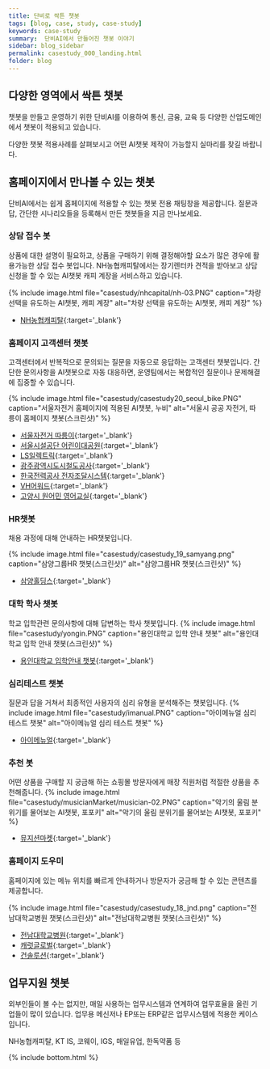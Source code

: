 ```yaml
---
title: 단비로 싹튼 챗봇
tags: [blog, case, study, case-study]
keywords: case-study
summary:  단비AI에서 만들어진 챗봇 이야기
sidebar: blog_sidebar
permalink: casestudy_000_landing.html
folder: blog
---
```



## 다양한 영역에서 싹튼 챗봇
챗봇을 만들고 운영하기 위한 단비AI를 이용하여 통신, 금융, 교육 등 다양한 산업도메인에서 챗봇이 적용되고 있습니다.

다양한 챗봇 적용사례를 살펴보시고 어떤 AI챗봇 제작이 가능할지 실마리를 찾길 바랍니다.


## 홈페이지에서 만나볼 수 있는 챗봇
단비AI에서는 쉽게 홈페이지에 적용할 수 있는 챗봇 전용 채팅창을 제공합니다. 질문과 답, 간단한 시나리오들을 등록해서 만든 챗봇들을 지금 만나보세요.

### 상담 접수 봇
상품에 대한 설명이 필요하고, 상품을 구매하기 위해 결정해야할 요소가 많은 경우에 활용가능한 상담 접수 봇입니다.
NH농협캐피탈에서는 장기렌터카 견적을 받아보고 상담신청을 할 수 있는 AI챗봇 캐피 계장을 서비스하고 있습니다.

{% include image.html file="casestudy/nhcapital/nh-03.PNG" caption="차량 선택을 유도하는 AI챗봇, 캐피 계장" alt="차량 선택을 유도하는 AI챗봇, 캐피 계장" %}

- [NH농협캐피탈](https://rent.nhcapital.co.kr){:target='_blank'}

### 홈페이지 고객센터 챗봇
고객센터에서 반복적으로 문의되는 질문을 자동으로 응답하는 고객센터 챗봇입니다. 간단한 문의사항을 AI챗봇으로 자동 대응하면, 운영팀에서는 복합적인 질문이나 문제해결에 집중할 수 있습니다.


{% include image.html file="casestudy/casestudy20_seoul_bike.PNG" caption="서울자전거 홈페이지에 적용된 AI챗봇, 누비" alt="서울시 공공 자전거, 따릉이 홈페이지 챗봇(스크린샷)" %}

- [서울자전거 따릉이](https://www.bikeseoul.com/){:target='_blank'}
- [서울시설공단 어린이대공원](https://www.sisul.or.kr/open_content/childrenpark/introduce/use.jsp){:target='_blank'}
- [LS일렉트릭](https://www.ls-electric.com/ko/#){:target='_blank'}
- [광주광역시도시철도공사](https://www.grtc.co.kr/subway/main/main.do?rbsIdx=1){:target='_blank'}
- [한국전력공사 전자조달시스템](https://srm.kepco.net/index.do){:target='_blank'}
- [VH어워드](http://vhaward.com/){:target='_blank'}
- [고양시 원어민 영어교실](http://xn--299a9hp20bevghb650abhb60et8d.kr/site/index.html){:target='_blank'}

### HR챗봇
채용 과정에 대해 안내하는 HR챗봇입니다.

{% include image.html file="casestudy/casestudy_19_samyang.png" caption="삼양그룹HR 챗봇(스크린샷)" alt="삼양그룹HR 챗봇(스크린샷)" %}

- [삼양홀딩스](https://www.samyang.com/Recruit){:target='_blank'}

### 대학 학사 챗봇
학교 입학관련 문의사항에 대해 답변하는 학사 챗봇입니다.
{% include image.html file="casestudy/yongin.PNG" caption="용인대학교 입학 안내 챗봇" alt="용인대학교 입학 안내 챗봇(스크린샷)" %}

- [용인대학교 입학안내 챗봇](https://ipsi.yongin.ac.kr/guidance/faq_list.do){:target='_blank'}

### 심리테스트 챗봇
질문과 답을 거쳐서 최종적인 사용자의 심리 유형을 분석해주는 챗봇입니다.
{% include image.html file="casestudy/imanual.PNG" caption="아이메뉴얼 심리 테스트 챗봇" alt="아이메뉴얼 심리 테스트 챗봇" %}


- [아이메뉴얼](https://i-manual.co.kr/){:target='_blank'}

### 추천 봇
어떤 상품을 구매할 지 궁금해 하는 쇼핑몰 방문자에게 매장 직원처럼 적절한 상품을 추천해줍니다.
{% include image.html file="casestudy/musicianMarket/musician-02.PNG" caption="악기의 울림 분위기를 물어보는 AI챗봇, 포포키" alt="악기의 울림 분위기를 물어보는 AI챗봇, 포포키" %}
- [뮤지션마켓](https://www.musicianmarket.co.kr/){:target='_blank'}

### 홈페이지 도우미
홈페이지에 있는 메뉴 위치를 빠르게 안내하거나 방문자가 궁금해 할 수 있는 콘텐츠를 제공합니다.

{% include image.html file="casestudy/casestudy_18_jnd.png" caption="전남대학교병원 챗봇(스크린샷)" alt="전남대학교병원 챗봇(스크린샷)" %}

- [전남대학교병원](https://www.cnuh.com/){:target='_blank'}
- [캐럿글로벌](https://job.carrotenglish.net/){:target='_blank'}
- [건솔루션](http://www.gunsol.com/ko/index.php){:target='_blank'}

## 업무지원 챗봇
외부인들이 볼 수는 없지만, 매일 사용하는 업무시스템과 연계하여 업무효율을 올린 기업들이 많이 있습니다. 업무용 메신저나 EP또는 ERP같은 업무시스템에 적용한 케이스입니다.

NH농협캐피탈, KT IS, 코웨이, IGS, 매일유업, 한독약품 등

{% include bottom.html %}